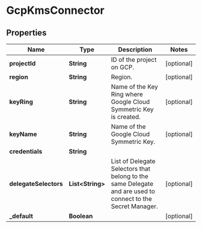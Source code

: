# GcpKmsConnector

## Properties
Name | Type | Description | Notes
------------ | ------------- | ------------- | -------------
**projectId** | **String** | ID of the project on GCP. |  [optional]
**region** | **String** | Region. |  [optional]
**keyRing** | **String** | Name of the Key Ring where Google Cloud Symmetric Key is created. |  [optional]
**keyName** | **String** | Name of the Google Cloud Symmetric Key. |  [optional]
**credentials** | **String** |  | 
**delegateSelectors** | **List&lt;String&gt;** | List of Delegate Selectors that belong to the same Delegate and are used to connect to the Secret Manager. |  [optional]
**_default** | **Boolean** |  |  [optional]
